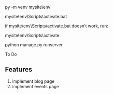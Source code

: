 py -m venv mysite\env

mysite\env\Scripts\activate.bat

if mysite\env\Scripts\activate.bat doesn't work, run:

mysite\env\Scripts\activate

python manage.py runserver

To Do 

Features 
----------
1. Implement blog page
2. Implement events page

